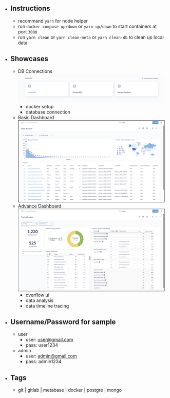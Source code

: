 - ## Instructions

  - recommand `yarn` for node helper
  - run `docker-compose up/down` or `yarn up/down` to start containers at port `3000`
  - run `yarn clean` or `yarn clean-meta` or `yarn clean-db` to clean up local data

- ## Showcases

  - DB Connections ![sample-database-connection](images/sample-database-connection.png)
    - docker setup
    - database connection
  - Basic Dashboard ![sample-basic-dashboard](images/sample-basic-dashboard.png)
  - Advance Dashboard ![sample-tracing-dashboard](images/sample-tracing-dashboard.png)
    - overflow ui
    - data analysis
    - data timeline tracing

- ## Username/Password for sample
  - user
    - user: user@gmail.com
    - pass: user1234
  - admin
    - user: admin@gmail.com
    - pass: admin1234

- ## Tags
  - git | gitlab | metabase | docker | postgre | mongo
